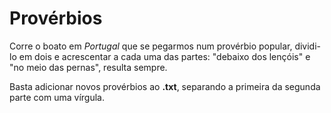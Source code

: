 Provérbios
====================

Corre o boato em *Portugal* que se pegarmos num provérbio popular, dividi-lo em dois e acrescentar a cada uma das partes: "debaixo dos lençóis" e "no meio das pernas", resulta sempre.

Basta adicionar novos provérbios ao **.txt**, separando a primeira da segunda parte com uma vírgula.
